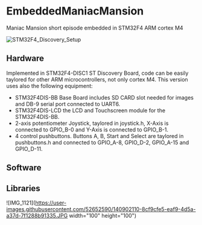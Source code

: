 # EmbeddedManiacMansion
Maniac Mansion short episode embedded in STM32F4 ARM cortex M4

![STM32F4_Discovery_Setup](../media/IMG_1120.JPG?raw=true&s=50)

## Hardware
Implemented in STM32F4-DISC1 ST Discovery Board, code can be easily taylored for other ARM microcontrollers, not only cortex M4. This version uses also the following equipment:

* STM32F4DIS-BB Base Board includes SD CARD slot needed for images and DB-9 serial port connected to UART6.
* STM32F4DIS-LCD the LCD and Touchscreen module for the STM32F4DIS-BB.
* 2-axis potentiometer Joystick, taylored in joystick.h, X-Axis is connected to GPIO_B-0 and Y-Axis is connected to GPIO_B-1.
* 4 control pushbuttons. Buttons A, B, Start and Select are taylored in pushbuttons.h and connected to GPIO_A-8, GPIO_D-2, GPIO_A-15 and GPIO_D-11.

## Software

## Libraries
![IMG_1121](https://user-images.githubusercontent.com/52652590/140902110-8cf9cfe5-eaf9-4d5a-a37d-7f1288b91335.JPG width="100" height="100")
